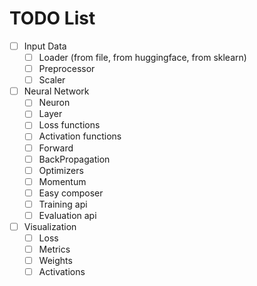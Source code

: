 # TODO List

- [ ] Input Data
    - [ ] Loader (from file, from huggingface, from sklearn)
    - [ ] Preprocessor
    - [ ] Scaler

- [ ] Neural Network
    - [ ] Neuron
    - [ ] Layer
    - [ ] Loss functions
    - [ ] Activation functions
    - [ ] Forward
    - [ ] BackPropagation
    - [ ] Optimizers
    - [ ] Momentum
    - [ ] Easy composer
    - [ ] Training api
    - [ ] Evaluation api

- [ ] Visualization
    - [ ] Loss
    - [ ] Metrics
    - [ ] Weights
    - [ ] Activations